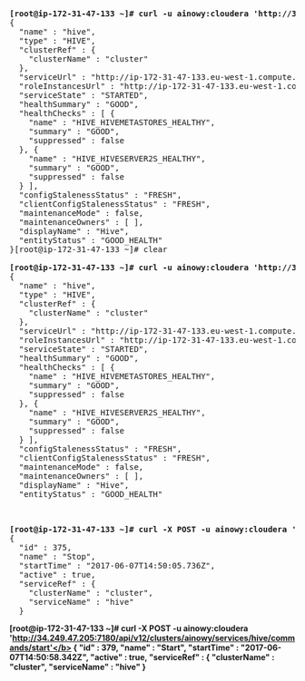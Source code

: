 <pre>
<b>[root@ip-172-31-47-133 ~]# curl -u ainowy:cloudera 'http://34.249.47.205:7180/ai/v12/clusters/ainowy/services/hive/'</b>
{
  "name" : "hive",
  "type" : "HIVE",
  "clusterRef" : {
    "clusterName" : "cluster"
  },
  "serviceUrl" : "http://ip-172-31-47-133.eu-west-1.compute.internal:7180/cmf/serviceRedirect/hive",
  "roleInstancesUrl" : "http://ip-172-31-47-133.eu-west-1.compute.internal:7180/cmf/serviceRedirect/hive/instances",
  "serviceState" : "STARTED",
  "healthSummary" : "GOOD",
  "healthChecks" : [ {
    "name" : "HIVE_HIVEMETASTORES_HEALTHY",
    "summary" : "GOOD",
    "suppressed" : false
  }, {
    "name" : "HIVE_HIVESERVER2S_HEALTHY",
    "summary" : "GOOD",
    "suppressed" : false
  } ],
  "configStalenessStatus" : "FRESH",
  "clientConfigStalenessStatus" : "FRESH",
  "maintenanceMode" : false,
  "maintenanceOwners" : [ ],
  "displayName" : "Hive",
  "entityStatus" : "GOOD_HEALTH"
}[root@ip-172-31-47-133 ~]# clear

<b>[root@ip-172-31-47-133 ~]# curl -u ainowy:cloudera 'http://34.249.47.205:7180/api/v12/clusters/ainowy/services/hive/'</b>
{
  "name" : "hive",
  "type" : "HIVE",
  "clusterRef" : {
    "clusterName" : "cluster"
  },
  "serviceUrl" : "http://ip-172-31-47-133.eu-west-1.compute.internal:7180/cmf/serviceRedirect/hive",
  "roleInstancesUrl" : "http://ip-172-31-47-133.eu-west-1.compute.internal:7180/cmf/serviceRedirect/hive/instances",
  "serviceState" : "STARTED",
  "healthSummary" : "GOOD",
  "healthChecks" : [ {
    "name" : "HIVE_HIVEMETASTORES_HEALTHY",
    "summary" : "GOOD",
    "suppressed" : false
  }, {
    "name" : "HIVE_HIVESERVER2S_HEALTHY",
    "summary" : "GOOD",
    "suppressed" : false
  } ],
  "configStalenessStatus" : "FRESH",
  "clientConfigStalenessStatus" : "FRESH",
  "maintenanceMode" : false,
  "maintenanceOwners" : [ ],
  "displayName" : "Hive",
  "entityStatus" : "GOOD_HEALTH"

</pre>

<pre>

<b>[root@ip-172-31-47-133 ~]# curl -X POST -u ainowy:cloudera 'http://34.249.47.20:7180/api/v12/clusters/ainowy/services/hive/commands/stop' </b>
{
  "id" : 375,
  "name" : "Stop",
  "startTime" : "2017-06-07T14:50:05.736Z",
  "active" : true,
  "serviceRef" : {
    "clusterName" : "cluster",
    "serviceName" : "hive"
  }
</pre>

<b>[root@ip-172-31-47-133 ~]# curl -X POST -u ainowy:cloudera 'http://34.249.47.205:7180/api/v12/clusters/ainowy/services/hive/commands/start'</b>
{
  "id" : 379,
  "name" : "Start",
  "startTime" : "2017-06-07T14:50:58.342Z",
  "active" : true,
  "serviceRef" : {
    "clusterName" : "cluster",
    "serviceName" : "hive"
  }



